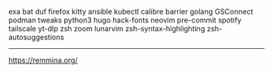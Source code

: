 exa
bat
duf
firefox
kitty
ansible
kubectl
calibre
barrier
golang
GSConnect
podman
tweaks
python3
hugo
hack-fonts
neovim
pre-commit
spotify
tailscale
yt-dlp
zsh
zoom
lunarvim
zsh-syntax-highlighting
zsh-autosuggestions

---
https://remmina.org/
